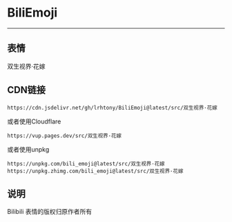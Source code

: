 # BiliEmoji
---
## 表情
双生视界·花嫁
## CDN链接
```
https://cdn.jsdelivr.net/gh/lrhtony/BiliEmoji@latest/src/双生视界·花嫁
```
或者使用Cloudflare
```
https://vup.pages.dev/src/双生视界·花嫁
```
或者使用unpkg
```
https://unpkg.com/bili_emoji@latest/src/双生视界·花嫁
https://unpkg.zhimg.com/bili_emoji@latest/src/双生视界·花嫁
```
## 说明
Bilibili 表情的版权归原作者所有
